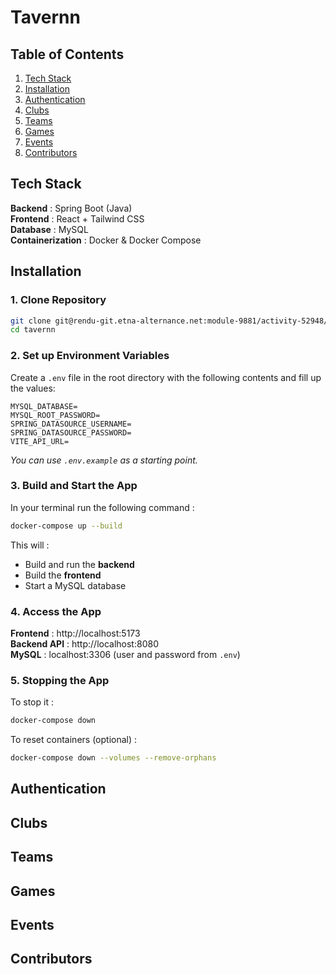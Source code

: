 # Tavernn

## Table of Contents
1. [Tech Stack](#tech-stack)
2. [Installation](#installation)
3. [Authentication](#authentication)
4. [Clubs](#clubs)
5. [Teams](#teams)
6. [Games](#games)
7. [Events](#events)
8. [Contributors](#contributors)

## Tech Stack
**Backend** : Spring Boot (Java)\
**Frontend** : React + Tailwind CSS\
**Database** : MySQL\
**Containerization** : Docker & Docker Compose

## Installation

### 1. Clone Repository
```bash
git clone git@rendu-git.etna-alternance.net:module-9881/activity-52948/group-1049409.git tavernn
cd tavernn
```

### 2. Set up Environment Variables
Create a `.env` file in the root directory with the following contents and fill up the values:
```
MYSQL_DATABASE=
MYSQL_ROOT_PASSWORD=
SPRING_DATASOURCE_USERNAME=
SPRING_DATASOURCE_PASSWORD=
VITE_API_URL=
```

_You can use `.env.example` as a starting point._

### 3. Build and Start the App
In your terminal run the following command :
```bash
docker-compose up --build
```

This will :
* Build and run the **backend** 
* Build the **frontend**
* Start a MySQL database

### 4. Access the App
**Frontend** : http://localhost:5173 \
**Backend API** : http://localhost:8080 \
**MySQL** : localhost:3306 (user and password from `.env`)

### 5. Stopping the App
To stop it : 
```bash
docker-compose down
```

To reset containers (optional) :
```bash
docker-compose down --volumes --remove-orphans
```

## Authentication
## Clubs
## Teams
## Games
## Events
## Contributors

